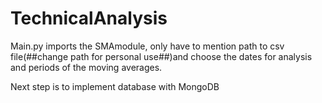 # TechnicalAnalysis

Main.py imports the SMAmodule, only have to mention path to csv file(##change path for personal use##)and choose the dates for analysis and periods of the moving averages. 



Next step is to implement database with MongoDB
